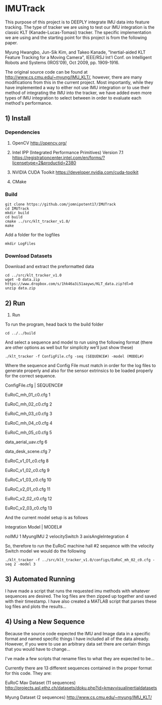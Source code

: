 # IMUTrack
This purpose of this project is to DEEPLY integrate IMU data into feature tracking. The type of tracker we are using to test our IMU integration is the classic KLT (Kanade-Lucas-Tomasi) tracker. The specific implementation we are using and the starting point for this project is from the following paper. 

Myung Hwangbo, Jun-Sik Kim, and Takeo Kanade, "Inertial-aided KLT Feature Tracking for a Moving Camera", IEEE/RSJ Int'l Conf. on Intelligent Robots and Systems (IROS'09), Oct 2009, pp. 1909-1916.

The original source code can be found at http://www.cs.cmu.edu/~myung/IMU_KLT/, however, there are many modifications from this in the current project. Most importantly, while they have implemented a way to either not use IMU integration or to use their method of integrating the IMU into the tracker, we have added even more types of IMU integration to select between in order to evaluate each method's performance. 

## 1) Install

### Dependencies
1) OpenCV
	http://opencv.org/

2) Intel IPP (Integrated Performance Primitives) Version 7.1
	https://registrationcenter.intel.com/en/forms/?licensetype=2&productid=2380

3) NVIDIA CUDA Toolkit
	https://developer.nvidia.com/cuda-toolkit

4) CMake

### Build

```
git clone https://github.com/jomnipotent17/IMUTrack
cd IMUTrack
mkdir build
cd build
cmake ../src/klt_tracker_v1.0/
make
```
Add a folder for the logfiles
```
mkdir LogFiles
```

### Download Datasets

Download and extract the preformatted data
```
cd ../src/klt_tracker_v1.0
wget -O data.zip https://www.dropbox.com/s/1hk46a3i51aayws/KLT_data.zip?dl=0
unzip data.zip
```


## 2) Run
1) Run

To run the program, head back to the build folder
```
cd ../../build
```
And select a sequence and model to run using the following format (there are other options as well but for simplicity we'll just show these)
```
./klt_tracker -f ConfigFile.cfg -seq (SEQUENCE#) -model (MODEL#)
```
Where the sequence and Config File must match in order for the log files to generate properly and also for the sensor extrinsics to be loaded properly for the correct sequence.

ConfigFile.cfg     |     SEQUENCE#

EuRoC_mh_01_c0.cfg       1

EuRoC_mh_02_c0.cfg       2

EuRoC_mh_03_c0.cfg       3

EuRoC_mh_04_c0.cfg       4

EuRoC_mh_05_c0.cfg       5

data_aerial_uav.cfg      6

data_desk_scene.cfg      7

EuRoC_v1_01_c0.cfg       8

EuRoC_v1_02_c0.cfg       9

EuRoC_v1_03_c0.cfg       10

EuRoC_v2_01_c0.cfg       11

EuRoC_v2_02_c0.cfg       12

EuRoC_v2_03_c0.cfg       13


And the current model setup is as follows

Integration Model  |     MODEL#

noIMU                    1
MyungIMU                 2
velocitySwitch           3
axisAngleIntegration     4


So, therefore to run the EuRoC machine hall #2 sequence with the velocity Switch model we would do the following
```
./klt_tracker -f ../src/klt_tracker_v1.0/configs/EuRoC_mh_02_c0.cfg -seq 2 -model 3
```



## 3) Automated Running 
I have made a script that runs the requested imu methods with whatever sequences are desired. The log files are then zipped up together and saved with their timestamp. I have also created a MATLAB script that parses these log files and plots the results...

## 4) Using a New Sequence
Because the source code expected the IMU and Image data in a specific format and named specific things I have included all of the data already. However, if you were to use an arbitrary data set there are certain things that you would have to change...

I've made a few scripts that rename files to what they are expected to be...

Currently there are 13 different sequences contained in the proper format for this code. They are:

EuRoC Mav Dataset (11 sequences)
	http://projects.asl.ethz.ch/datasets/doku.php?id=kmavvisualinertialdatasets

Myung Dataset (2 sequences)
	http://www.cs.cmu.edu/~myung/IMU_KLT/



